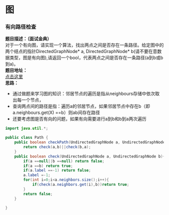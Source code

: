 <a name="63db5605"></a>
# 图
<a name="89bda03c"></a>
### 有向路径检查
**题目描述：（面试金典）**<br />对于一个有向图，请实现一个算法，找出两点之间是否存在一条路径。给定图中的两个结点的指针DirectedGraphNode* a, DirectedGraphNode* b(请不要在意数据类型，图是有向图),请返回一个bool，代表两点之间是否存在一条路径(a到b或b到a)。<br />**题目地址：**<br />[点击这里](https://www.nowcoder.com/practice/1b83885969f14329bf9222c1c54469a7?tpId=8&tqId=11012&tPage=1&rp=1&ru=/ta/cracking-the-coding-interview&qru=/ta/cracking-the-coding-interview/question-ranking)<br />**思路：**
* 通过做题来学习图的知识：邻居节点的遍历是指从neighbours存储中依次取出每一个节点，
* 查询两点间的路径是指：遍历a的邻居节点，如果邻居节点中存在b（即a.neighbours.get(X) ==b）则ab间存在路径
* 还要考虑图是否有向的问题，如果有向需要进行a到b和b到a两次遍历

```java
import java.util.*;

public class Path {
    public boolean checkPath(UndirectedGraphNode a, UndirectedGraphNode b) {
        return check(a,b)||check(b,a);
    }
    public boolean check(UndirectedGraphNode a, UndirectedGraphNode b){
        if(a ==null||b ==null) return false;
        if(a ==b) return true;
        if(a.label ==-1) return false;
        a.label =-1;
        for(int i=0;i<a.neighbors.size();i++){
            if(check(a.neighbors.get(i),b))return true;
        }
        return false;
    }
       
}
```